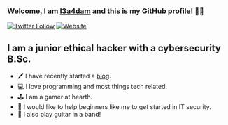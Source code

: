 ### Welcome, I am [I3a4dam][twitter] and this is my GitHub profile! 👋🏼
[![Twitter Follow](https://img.shields.io/twitter/follow/I3a4dam?color=1DA1F2&logo=twitter&style=flat)](https://twitter.com/intent/follow?original_referer=https%3A%2F%2Fgithub.com%2Fbaadam3&screen_name=I3a4dam)
[![Website](https://img.shields.io/website?label=baadamsecurity.com&style=for-the-badge&url=https%3A%2F%2Fbaadamsecurity.com)](https://baadamsecurity.com)
## I am a junior ethical hacker with a cybersecurity B.Sc.

- 🖊️ I have recently started a [blog][website].
- 💻 I love programming and most things tech related.
- 🕹️ I am a gamer at hearth.
- 📜 I would like to help beginners like me to get started in IT security.
- 🎸 I also play guitar in a band!



[//]: <> (Definitions)
[website]: https://baadamsecurity.com
[twitter]: https://twitter.com/I3a4dam
